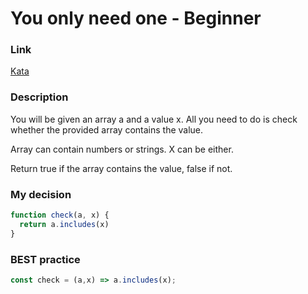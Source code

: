 # You only need one - Beginner

### Link

[Kata](https://www.codewars.com/kata/57cc975ed542d3148f00015b/train/javascript)

### Description

You will be given an array a and a value x. All you need to do is check whether the provided array contains the value.

Array can contain numbers or strings. X can be either.

Return true if the array contains the value, false if not.



### My decision

```javascript
function check(a, x) {
  return a.includes(x)
}
```

### BEST practice

```javascript
const check = (a,x) => a.includes(x);
```
